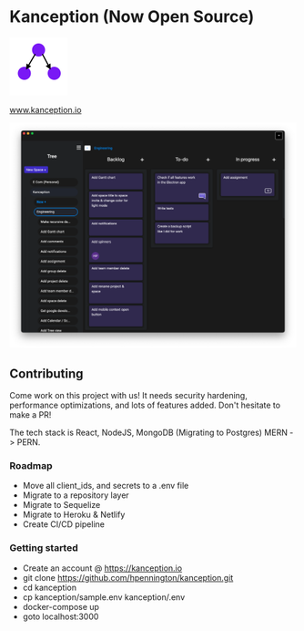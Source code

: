 # Kanception (Now Open Source)
![Logo](https://github.com/hpennington/kanception/blob/master/marketing/src/images/logo.png)

www.kanception.io

![Logo](https://github.com/hpennington/kanception/blob/master/marketing/src/images/kanception.png)

## Contributing

Come work on this project with us! It needs security hardening, performance optimizations, and lots of features added. Don't hesitate to make a PR!

The tech stack is React, NodeJS, MongoDB (Migrating to Postgres) MERN -> PERN.

### Roadmap

  - Move all client_ids, and secrets to a .env file
  - Migrate to a repository layer
  - Migrate to Sequelize
  - Migrate to Heroku & Netlify
  - Create CI/CD pipeline

### Getting started

 - Create an account @ https://kanception.io
 - git clone https://github.com/hpennington/kanception.git
 - cd kanception
 - cp kanception/sample.env kanception/.env
 - docker-compose up
 - goto localhost:3000
